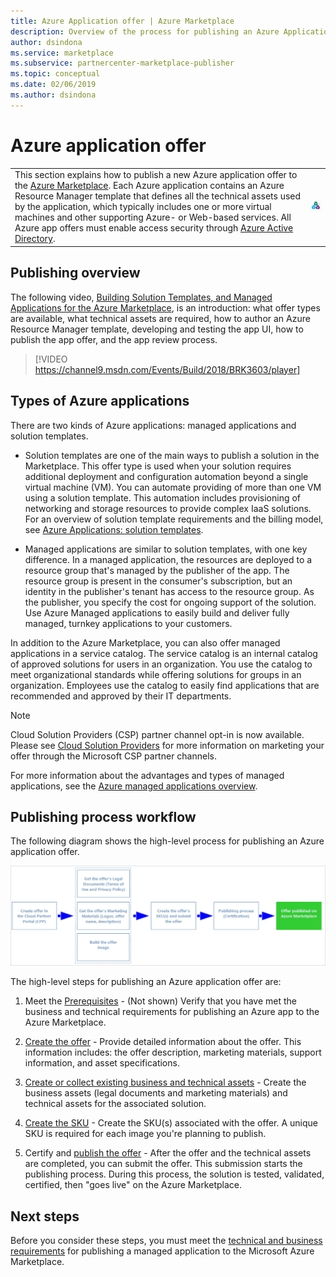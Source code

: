 ```yaml
---
title: Azure Application offer | Azure Marketplace
description: Overview of the process for publishing an Azure Application offer on the Azure Marketplace.
author: dsindona
ms.service: marketplace
ms.subservice: partnercenter-marketplace-publisher
ms.topic: conceptual
ms.date: 02/06/2019
ms.author: dsindona
---
```


# Azure application offer

|    |    |
|-----------------------------------------------------------------|------------------------------------------|
| <div class="body"> This section explains how to publish a new Azure application offer to the [Azure Marketplace](https://azuremarketplace.microsoft.com).  Each Azure application contains an Azure Resource Manager template that defines all the technical assets used by the application, which typically includes one or more virtual machines and other supporting Azure- or Web-based services. All Azure app offers must enable access security through [Azure Active Directory](https://docs.microsoft.com/azure/active-directory/).  </div> | ![Azure apps icon](./media/azureapp-icon1.png)  |

## Publishing overview

The following video, [Building Solution Templates, and Managed Applications for the Azure Marketplace](https://channel9.msdn.com/Events/Build/2018/BRK3603), is an introduction: what offer types are available, what technical assets are required, how to author an Azure Resource Manager template, developing and testing the app UI, how to publish the app offer, and the app review process.

>[!VIDEO https://channel9.msdn.com/Events/Build/2018/BRK3603/player]


## Types of Azure applications

There are two kinds of Azure applications: managed applications and solution templates. 

- Solution templates are one of the main ways to publish a solution in the Marketplace. This offer type is used when your solution requires additional deployment and configuration automation beyond a single virtual machine (VM). You can automate providing of more than one VM using a solution template. This automation includes provisioning of networking and storage resources to provide complex IaaS solutions. For an overview of solution template requirements and the billing model, see [Azure Applications: solution templates](https://docs.microsoft.com/azure/marketplace/marketplace-solution-templates).

- Managed applications are similar to solution templates, with one key difference. In a managed application, the resources are deployed to a resource group that's managed by the publisher of the app. The resource group is present in the consumer's subscription, but an identity in the publisher's tenant has access to the resource group. As the publisher, you specify the cost for ongoing support of the solution. Use Azure Managed applications to easily build and deliver fully managed, turnkey applications to your customers.

In addition to the Azure Marketplace, you can also offer managed applications in a service catalog. The service catalog is an internal catalog of approved solutions for users in an organization. You use the catalog to meet organizational standards while offering solutions for groups in an organization. Employees use the catalog to easily find applications that are recommended and approved by their IT departments.

>[!Note]
>Cloud Solution Providers (CSP) partner channel opt-in is now available.  Please see [Cloud Solution Providers](../../cloud-solution-providers.md) for more information on marketing your offer through the Microsoft CSP partner channels.

For more information about the advantages and types of managed applications, see the [Azure managed applications overview](https://docs.microsoft.com/azure/managed-applications/overview).


## Publishing process workflow

The following diagram shows the high-level process for publishing an Azure application offer.

![Workflow for publishing offer](./media/new-offer-process.png)

The high-level steps for publishing an Azure application offer are:

1. Meet the [Prerequisites](./cpp-prerequisites.md) - (Not shown) Verify that you have met the business and technical requirements for publishing an Azure app to the Azure Marketplace. 

1. [Create the offer](./cpp-create-offer.md) - Provide detailed information about the offer. This information includes: the offer description, marketing materials, support information, and asset specifications.

1. [Create or collect existing business and technical assets](./cpp-create-technical-assets.md) - Create the business assets (legal documents and marketing materials) and technical assets for the associated solution.

1. [Create the SKU](./cpp-skus-tab.md) - Create the SKU(s) associated with the offer. A unique SKU is required for each image you're planning to publish.

1. Certify and [publish the offer](./cpp-publish-offer.md) - After the offer and the technical assets are completed, you can submit the offer. This submission starts the publishing process. During this process, the solution is tested, validated, certified, then "goes live" on the Azure Marketplace.

## Next steps

Before you consider these steps, you must meet the [technical and business requirements](./cpp-prerequisites.md) for publishing a managed application to the Microsoft Azure Marketplace.
